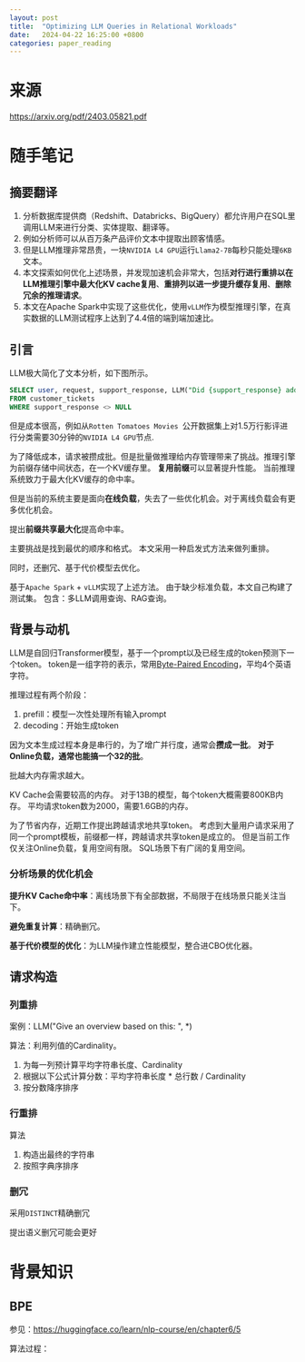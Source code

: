 ```yaml
---
layout: post
title:  "Optimizing LLM Queries in Relational Workloads"
date:   2024-04-22 16:25:00 +0800
categories: paper_reading
---
```

# 来源

https://arxiv.org/pdf/2403.05821.pdf

# 随手笔记

## 摘要翻译

1. 分析数据库提供商（Redshift、Databricks、BigQuery）都允许用户在SQL里调用LLM来进行分类、实体提取、翻译等。
2. 例如分析师可以从百万条产品评价文本中提取出顾客情感。
3. 但是LLM推理非常昂贵，一块`NVIDIA L4 GPU`运行`Llama2-7B`每秒只能处理`6KB`文本。
4. 本文探索如何优化上述场景，并发现加速机会非常大，包括**对行进行重排以在LLM推理引擎中最大化KV cache复用**、**重排列以进一步提升缓存复用**、**删除冗余的推理请求**。
5. 本文在Apache Spark中实现了这些优化，使用`vLLM`作为模型推理引擎，在真实数据的LLM测试程序上达到了4.4倍的端到端加速比。

## 引言

LLM极大简化了文本分析，如下图所示。

```sql
SELECT user, request, support_response, LLM("Did {support_response} address {request}?", support_response, request) AS success
FROM customer_tickets
WHERE support_response <> NULL
```

但是成本很高，例如从`Rotten Tomatoes Movies `公开数据集上对1.5万行影评进行分类需要30分钟的`NVIDIA L4 GPU`节点.

为了降低成本，请求被攒成批。但是批量做推理给内存管理带来了挑战。推理引擎为前缀存储中间状态，在一个KV缓存里。
**复用前缀**可以显著提升性能。
当前推理系统致力于最大化KV缓存的命中率。

但是当前的系统主要是面向**在线负载**，失去了一些优化机会。对于离线负载会有更多优化机会。

提出**前缀共享最大化**提高命中率。

主要挑战是找到最优的顺序和格式。
本文采用一种启发式方法来做列重排。

同时，还删冗、基于代价模型去优化。

基于`Apache Spark` + `vLLM`实现了上述方法。
由于缺少标准负载，本文自己构建了测试集。
包含：多LLM调用查询、RAG查询。

## 背景与动机

LLM是自回归Transformer模型，基于一个prompt以及已经生成的token预测下一个token。
token是一组字符的表示，常用[Byte-Paired Encoding](https://huggingface.co/learn/nlp-course/en/chapter6/5)，平均4个英语字符。

推理过程有两个阶段：
1. prefill：模型一次性处理所有输入prompt
2. decoding：开始生成token

因为文本生成过程本身是串行的，为了增广并行度，通常会**攒成一批**。
**对于Online负载，通常也能搞一个32的批**。

批越大内存需求越大。

KV Cache会需要较高的内存。
对于13B的模型，每个token大概需要800KB内存。
平均请求token数为2000，需要1.6GB的内存。

为了节省内存，近期工作提出跨越请求地共享token。
考虑到大量用户请求采用了同一个prompt模板，前缀都一样，跨越请求共享token是成立的。
但是当前工作仅关注Online负载，复用空间有限。
SQL场景下有广阔的复用空间。

### 分析场景的优化机会

**提升KV Cache命中率**：离线场景下有全部数据，不局限于在线场景只能关注当下。

**避免重复计算**：精确删冗。

**基于代价模型的优化**：为LLM操作建立性能模型，整合进CBO优化器。

## 请求构造

### 列重排

案例：LLM("Give an overview based on this: ", *)

算法：利用列值的Cardinality。
1. 为每一列预计算平均字符串长度、Cardinality
2. 根据以下公式计算分数：平均字符串长度 * 总行数 / Cardinality
3. 按分数降序排序

### 行重排

算法
1. 构造出最终的字符串
2. 按照字典序排序

### 删冗

采用`DISTINCT`精确删冗

提出语义删冗可能会更好

# 背景知识

## BPE

参见：https://huggingface.co/learn/nlp-course/en/chapter6/5

算法过程：